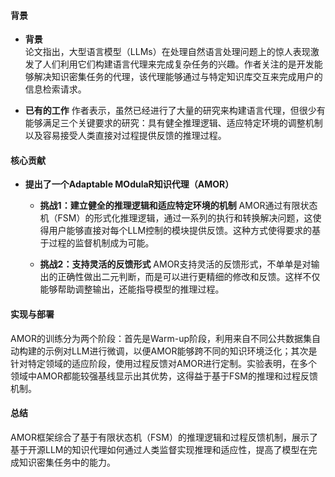 #### 背景
- **背景**       
    论文指出，大型语言模型（LLMs）在处理自然语言处理问题上的惊人表现激发了人们利用它们构建语言代理来完成复杂任务的兴趣。作者关注的是开发能够解决知识密集任务的代理，该代理能够通过与特定知识库交互来完成用户的信息检索请求。

- **已有的工作**
    作者表示，虽然已经进行了大量的研究来构建语言代理，但很少有能够满足三个关键要求的研究：具有健全推理逻辑、适应特定环境的调整机制以及容易接受人类直接对过程提供反馈的推理过程。

#### 核心贡献
- **提出了一个Adaptable MOdulaR知识代理（AMOR）**
    - **挑战1：建立健全的推理逻辑和适应特定环境的机制**
        AMOR通过有限状态机（FSM）的形式化推理逻辑，通过一系列的执行和转换解决问题，这使得用户能够直接对每个LLM控制的模块提供反馈。这种方式使得要求的基于过程的监督机制成为可能。

    - **挑战2：支持灵活的反馈形式**
        AMOR支持灵活的反馈形式，不单单是对输出的正确性做出二元判断，而是可以进行更精细的修改和反馈。这样不仅能够帮助调整输出，还能指导模型的推理过程。

#### 实现与部署
AMOR的训练分为两个阶段：首先是Warm-up阶段，利用来自不同公共数据集自动构建的示例对LLM进行微调，以便AMOR能够跨不同的知识环境泛化；其次是针对特定领域的适应阶段，使用过程反馈对AMOR进行定制。实验表明，在多个领域中AMOR都能较强基线显示出其优势，这得益于基于FSM的推理和过程反馈机制。

#### 总结
AMOR框架综合了基于有限状态机（FSM）的推理逻辑和过程反馈机制，展示了基于开源LLM的知识代理如何通过人类监督实现推理和适应性，提高了模型在完成知识密集任务中的能力。